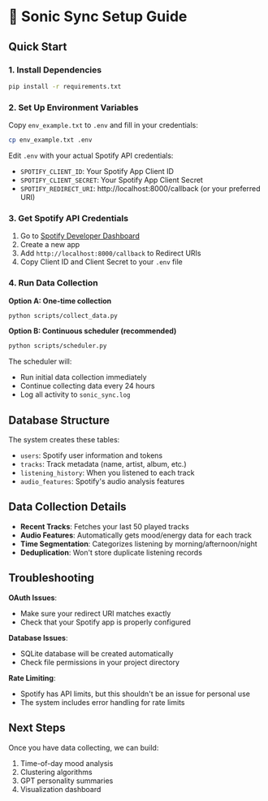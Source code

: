 # 🚀 Sonic Sync Setup Guide

## Quick Start

### 1. Install Dependencies
```bash
pip install -r requirements.txt
```

### 2. Set Up Environment Variables
Copy `env_example.txt` to `.env` and fill in your credentials:
```bash
cp env_example.txt .env
```

Edit `.env` with your actual Spotify API credentials:
- `SPOTIFY_CLIENT_ID`: Your Spotify App Client ID
- `SPOTIFY_CLIENT_SECRET`: Your Spotify App Client Secret
- `SPOTIFY_REDIRECT_URI`: http://localhost:8000/callback (or your preferred URI)

### 3. Get Spotify API Credentials
1. Go to [Spotify Developer Dashboard](https://developer.spotify.com/dashboard)
2. Create a new app
3. Add `http://localhost:8000/callback` to Redirect URIs
4. Copy Client ID and Client Secret to your `.env` file

### 4. Run Data Collection

**Option A: One-time collection**
```bash
python scripts/collect_data.py
```

**Option B: Continuous scheduler (recommended)**
```bash
python scripts/scheduler.py
```

The scheduler will:
- Run initial data collection immediately
- Continue collecting data every 24 hours
- Log all activity to `sonic_sync.log`

## Database Structure

The system creates these tables:
- `users`: Spotify user information and tokens
- `tracks`: Track metadata (name, artist, album, etc.)
- `listening_history`: When you listened to each track
- `audio_features`: Spotify's audio analysis features

## Data Collection Details

- **Recent Tracks**: Fetches your last 50 played tracks
- **Audio Features**: Automatically gets mood/energy data for each track
- **Time Segmentation**: Categorizes listening by morning/afternoon/night
- **Deduplication**: Won't store duplicate listening records

## Troubleshooting

**OAuth Issues**: 
- Make sure your redirect URI matches exactly
- Check that your Spotify app is properly configured

**Database Issues**:
- SQLite database will be created automatically
- Check file permissions in your project directory

**Rate Limiting**:
- Spotify has API limits, but this shouldn't be an issue for personal use
- The system includes error handling for rate limits

## Next Steps

Once you have data collecting, we can build:
1. Time-of-day mood analysis
2. Clustering algorithms
3. GPT personality summaries
4. Visualization dashboard 